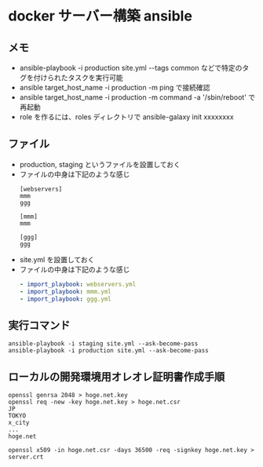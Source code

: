 # docker サーバー構築 ansible

## メモ
- ansible-playbook -i production site.yml --tags common などで特定のタグを付けられたタスクを実行可能
- ansible target_host_name -i production -m ping で接続確認
- ansible target_host_name -i production -m command -a '/sbin/reboot' で再起動
- role を作るには、roles ディレクトリで ansible-galaxy init xxxxxxxx

## ファイル
- production, staging というファイルを設置しておく
- ファイルの中身は下記のような感じ
	```
	[webservers]
	mmm
	ggg

	[mmm]
	mmm

	[ggg]
	ggg
	```
- site.yml を設置しておく
- ファイルの中身は下記のような感じ
	```yml
	- import_playbook: webservers.yml
	- import_playbook: mmm.yml
	- import_playbook: ggg.yml
	```

## 実行コマンド
```
ansible-playbook -i staging site.yml --ask-become-pass
ansible-playbook -i production site.yml --ask-become-pass
```

## ローカルの開発環境用オレオレ証明書作成手順
```
openssl genrsa 2048 > hoge.net.key
openssl req -new -key hoge.net.key > hoge.net.csr
JP
TOKYO
x_city
...
hoge.net

openssl x509 -in hoge.net.csr -days 36500 -req -signkey hoge.net.key > server.crt
```